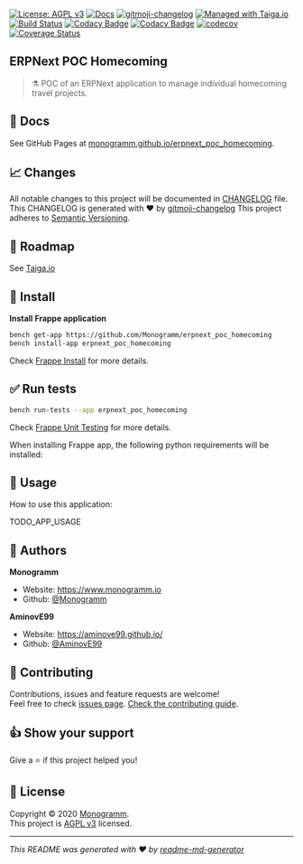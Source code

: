 [![License: AGPL v3][uri_license_image]][uri_license]
[![Docs](https://img.shields.io/badge/Docs-Github%20Pages-blue)](https://monogramm.github.io/erpnext_poc_homecoming/)
[![gitmoji-changelog](https://img.shields.io/badge/Changelog-gitmoji-blue.svg)](https://github.com/frinyvonnick/gitmoji-changelog)
[![Managed with Taiga.io](https://img.shields.io/badge/managed%20with-TAIGA.io-709f14.svg)](https://tree.taiga.io/project/monogrammbot-monogrammerpnext_poc_homecoming/ "Managed with Taiga.io")
[![Build Status](https://travis-ci.org/Monogramm/erpnext_poc_homecoming.svg)](https://travis-ci.org/Monogramm/erpnext_poc_homecoming)
[![Codacy Badge](https://api.codacy.com/project/badge/Grade/347f10fa884446c492b6ba8cd7f4d7fc)](https://app.codacy.com/gh/Monogramm/erpnext_poc_homecoming?utm_source=github.com&utm_medium=referral&utm_content=Monogramm/erpnext_poc_homecoming&utm_campaign=Badge_Grade_Dashboard)
[![Codacy Badge](https://api.codacy.com/project/badge/Coverage/273679c703bb4f02ba1aacb350f7b1c5)](https://www.codacy.com/gh/Monogramm/erpnext_poc_homecoming?utm_source=github.com&utm_medium=referral&utm_content=Monogramm/erpnext_poc_homecoming&utm_campaign=Badge_Coverage)
[![codecov](https://codecov.io/gh/Monogramm/erpnext_poc_homecoming/branch/master/graph/badge.svg)](https://codecov.io/gh/Monogramm/erpnext_poc_homecoming)
[![Coverage Status](https://coveralls.io/repos/github/Monogramm/erpnext_poc_homecoming/badge.svg?branch=master)](https://coveralls.io/github/Monogramm/erpnext_poc_homecoming?branch=master)

## ERPNext POC Homecoming

> :alembic: POC of an ERPNext application to manage individual homecoming travel projects.

## :blue_book: Docs

See GitHub Pages at [monogramm.github.io/erpnext_poc_homecoming](https://monogramm.github.io/erpnext_poc_homecoming/).

## :chart_with_upwards_trend: Changes

All notable changes to this project will be documented in [CHANGELOG](./CHANGELOG.md) file.
This CHANGELOG is generated with :heart: by [gitmoji-changelog](https://github.com/frinyvonnick/gitmoji-changelog)
This project adheres to [Semantic Versioning](https://semver.org/spec/v2.0.0.html).

## :bookmark: Roadmap

See [Taiga.io](https://tree.taiga.io/project/monogrammbot-monogrammerpnext_poc_homecoming/ "Taiga.io monogrammbot-monogrammerpnext_poc_homecoming")

## :construction: Install

**Install Frappe application**

```sh
bench get-app https://github.com/Monogramm/erpnext_poc_homecoming
bench install-app erpnext_poc_homecoming
```

Check [Frappe Install](https://github.com/frappe/frappe/wiki/The-Hitchhiker%27s-Guide-to-Installing-Frappe-on-Linux) for more details.

## :white_check_mark: Run tests

```sh
bench run-tests --app erpnext_poc_homecoming
```

Check [Frappe Unit Testing](https://frappe.io/docs/user/en/guides/automated-testing/unit-testing) for more details.

When installing Frappe app, the following python requirements will be installed:

## :rocket: Usage

How to use this application:

TODO_APP_USAGE

<!--
[TODO] If project is deployed to DockerHub:
## :whale: Supported tags
[Dockerhub monogramm/erpnext_poc_homecoming](https://hub.docker.com/r/monogramm/erpnext_poc_homecoming/)
* `latest`
-->

## :bust_in_silhouette: Authors

**Monogramm**

-   Website: <https://www.monogramm.io>
-   Github: [@Monogramm](https://github.com/Monogramm)

**AminovE99**

-   Website: <https://aminove99.github.io/>
-   Github: [@AminovE99](https://github.com/AminovE99)

## :handshake: Contributing

Contributions, issues and feature requests are welcome!<br />Feel free to check [issues page](https://github.com/Monogramm/erpnext_poc_homecoming/issues).
[Check the contributing guide](./CONTRIBUTING.md).<br />

## :thumbsup: Show your support

Give a :star: if this project helped you!

## :page_facing_up: License

Copyright © 2020 [Monogramm](https://github.com/Monogramm).<br />
This project is [AGPL v3](uri_license) licensed.

* * *

_This README was generated with :heart: by [readme-md-generator](https://github.com/kefranabg/readme-md-generator)_

[uri_license]: https://opensource.org/licenses/AGPL-3.0

[uri_license_image]: https://img.shields.io/badge/license-AGPL%20v3-blue
